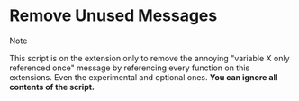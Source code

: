 # Remove Unused Messages

> [!NOTE]
> This script is on the extension only to remove the annoying "variable X only referenced once" message by referencing every function on this extensions. Even the experimental and optional ones. **You can ignore all contents of the script.**

